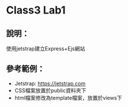 Class3 Lab1
====

## 說明：

使用jetstrap建立Express+Ejs網站

## 參考範例：

* Jetstrap: https://jetstrap.com
* CSS檔案放置於public資料夾下
* html檔案修改為template檔案，放置於views下
